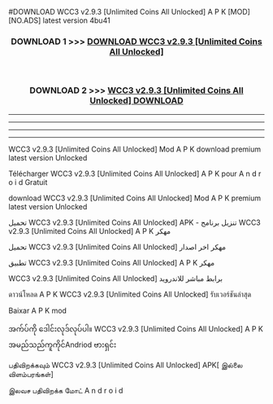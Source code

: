#DOWNLOAD WCC3  v2.9.3 [Unlimited Coins All Unlocked] A P K [MOD] [NO.ADS] latest version 4bu41



<div align="center">

<h3>DOWNLOAD 1 >>> <a href="https://teeasianyam.web.app?sq=WCC3  v2.9.3 [Unlimited Coins All Unlocked]">DOWNLOAD WCC3  v2.9.3 [Unlimited Coins All Unlocked] </a></h3><br>

<h3>DOWNLOAD 2 >>> <a href="https://teeasianyam.web.app?sq=WCC3  v2.9.3 [Unlimited Coins All Unlocked] ">WCC3  v2.9.3 [Unlimited Coins All Unlocked]  DOWNLOAD </a></h3>

</div>


----------------------------------------------------------

----------------------------------------------------------

----------------------------------------------------------

----------------------------------------------------------


WCC3  v2.9.3 [Unlimited Coins All Unlocked]  Mod A P K download premium latest version Unlocked

Télécharger WCC3  v2.9.3 [Unlimited Coins All Unlocked]  A P K pour A n d r o i d Gratuit

download WCC3  v2.9.3 [Unlimited Coins All Unlocked]  Mod A P K premium latest version Unlocked

تحميل WCC3  v2.9.3 [Unlimited Coins All Unlocked]  APK - تنزيل برنامج WCC3  v2.9.3 [Unlimited Coins All Unlocked]  A P K مهكر

تحميل WCC3  v2.9.3 [Unlimited Coins All Unlocked]  مهكر اخر اصدار

تطبيق WCC3  v2.9.3 [Unlimited Coins All Unlocked]  A P K مهكر

WCC3  v2.9.3 [Unlimited Coins All Unlocked]  برابط مباشر للاندرويد

ดาวน์โหลด A P K WCC3  v2.9.3 [Unlimited Coins All Unlocked]  รับเวอร์ชันล่าสุด

Baixar A P K mod

အက်ပ်ကို ဒေါင်းလုဒ်လုပ်ပါ။ WCC3  v2.9.3 [Unlimited Coins All Unlocked]  A P K အမည်သည်ကူကိုင်Andriod ဗားရှင်း

பதிவிறக்கவும் WCC3  v2.9.3 [Unlimited Coins All Unlocked]  APK[ இல்லை விளம்பரங்கள்] 
 
இலவச பதிவிறக்க மோட் A n d r o i d



